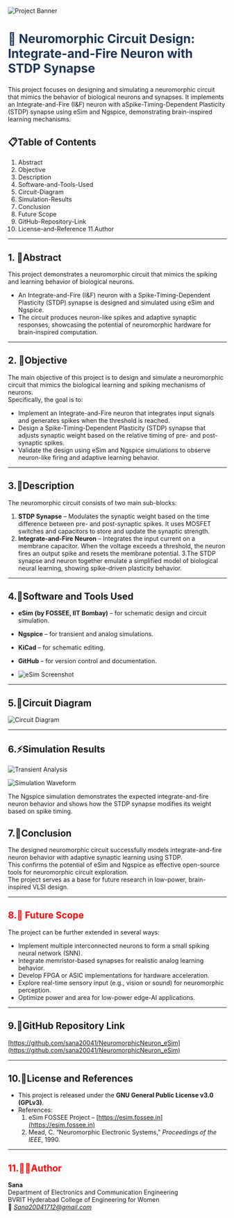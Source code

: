 ![Project Banner](marathon.png)

<h2 style="color:#1d3557; font-size:28px;">🧠 Neuromorphic Circuit Design: Integrate-and-Fire Neuron with STDP Synapse</h2>

This project focuses on designing and simulating a neuromorphic circuit that mimics the behavior of biological neurons and synapses. It implements an Integrate-and-Fire (I&F) neuron with aSpike-Timing-Dependent Plasticity (STDP) synapse using eSim and Ngspice, demonstrating brain-inspired learning mechanisms. 





##  📋Table of Contents

1. Abstract
2. Objective
3. Description
4. Software-and-Tools-Used
5. Circuit-Diagram
6. Simulation-Results
7. Conclusion
8. Future Scope
9. GitHub-Repository-Link
10. License-and-Reference
11.Author

---
 



## 1. 🧾Abstract
This project demonstrates a neuromorphic circuit that mimics the spiking and learning behavior of biological neurons.  
- An Integrate-and-Fire (I&F) neuron with a Spike-Timing-Dependent Plasticity (STDP) synapse is designed and simulated using eSim and Ngspice.  
- The circuit produces neuron-like spikes and adaptive synaptic responses, showcasing the potential of neuromorphic hardware for brain-inspired computation.
---
## 2. 🎯Objective
The main objective of this project is to design and simulate a neuromorphic circuit that mimics the biological learning and spiking mechanisms of neurons.  
Specifically, the goal is to:
- Implement an Integrate-and-Fire neuron that integrates input signals and generates spikes when the threshold is reached.  
- Design a Spike-Timing-Dependent Plasticity (STDP) synapse that adjusts synaptic weight based on the relative timing of pre- and post-synaptic spikes.  
- Validate the design using eSim and Ngspice simulations to observe neuron-like firing and adaptive learning behavior.

---

## 3.🧠Description
The neuromorphic circuit consists of two main sub-blocks:
1. **STDP Synapse** – Modulates the synaptic weight based on the time difference between pre- and post-synaptic spikes. It uses MOSFET switches and capacitors to store and update the synaptic strength.  
2. **Integrate-and-Fire Neuron** – Integrates the input current on a membrane capacitor. When the voltage exceeds a threshold, the neuron fires an output spike and resets the membrane potential.
3.The STDP synapse and neuron together emulate a simplified model of biological neural learning, showing spike-driven plasticity behavior.

---

## 4.🧰Software and Tools Used
- **eSim (by FOSSEE, IIT Bombay)** – for schematic design and circuit simulation.  
- **Ngspice** – for transient and analog simulations.  
- **KiCad** – for schematic editing.  
- **GitHub** – for version control and documentation.

- ![eSim Screenshot](eSim.png)

---

## 5.🧩Circuit Diagram
![Circuit Diagram](circuit.png)


---

## 6.⚡Simulation Results
![Transient Analysis](transient%20analysis.png)

![Simulation Waveform](waveform.png)



The Ngspice simulation demonstrates the expected integrate-and-fire neuron behavior and shows how the STDP synapse modifies its weight based on spike timing.




## 7.🧾Conclusion
The designed neuromorphic circuit successfully models integrate-and-fire neuron behavior with adaptive synaptic learning using STDP.  
This confirms the potential of eSim and Ngspice as effective open-source tools for neuromorphic circuit exploration.  
The project serves as a base for future research in low-power, brain-inspired VLSI design.

---



## <span style="color:red">8.🔮 Future Scope </span>
The project can be further extended in several ways:
- Implement multiple interconnected neurons to form a small spiking neural network (SNN).  
- Integrate memristor-based synapses for realistic analog learning behavior.  
- Develop FPGA or ASIC implementations for hardware acceleration.  
- Explore real-time sensory input (e.g., vision or sound) for neuromorphic perception.  
- Optimize power and area for low-power edge-AI applications.

---

## 9.🔗GitHub Repository Link
[https://github.com/sana20041/NeuromorphicNeuron_eSim](https://github.com/sana20041/NeuromorphicNeuron_eSim)

---
## 10.📜License and References
- This project is released under the **GNU General Public License v3.0 (GPLv3)**.  
- References:  
  1. eSim FOSSEE Project – [https://esim.fossee.in](https://esim.fossee.in)  
  2. Mead, C. “Neuromorphic Electronic Systems,” *Proceedings of the IEEE*, 1990.
---

 
## <span style="color:red">11.👩‍💻Author</span>
**Sana**  
Department of Electronics and Communication Engineering  
BVRIT Hyderabad College of Engineering for Women  
📧 *Sana20041712@gmail.com*






















